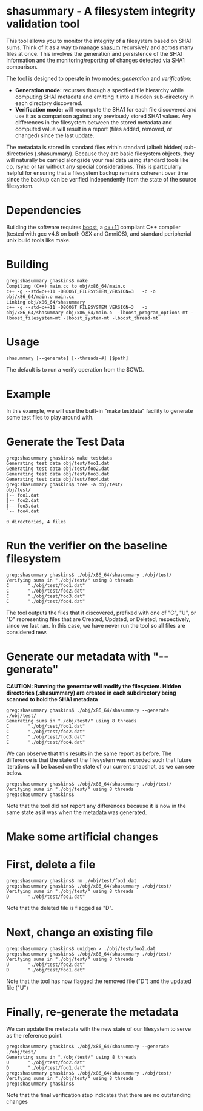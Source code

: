 shasummary - A filesystem integrity validation tool
=

This tool allows you to monitor the integrity of a filesystem based on SHA1 sums. Think of it as a way to manage
[shasum](http://linux.die.net/man/1/shasum) recursively and across many files at once.  This involves the generation and persistence of the SHA1 information and the monitoring/reporting of changes detected via SHA1 comparison.

The tool is designed to operate in two modes: _generation_ and _verification_:
- **Generation mode:** recurses through a specified file hierarchy while computing SHA1 metadata and emitting it into a hidden sub-directory in each directory discovered.
- **Verification mode:** will recompute the SHA1 for each file discovered and use it as a comparison against any previously stored SHA1 values.  Any differences in the filesystem between the stored metadata and computed value will result in a report (files added, removed, or changed) since the last update.  

The metadata is stored in standard files within standard (albeit hidden) sub-directories (.shasummary).  Because they are basic filesystem objects, they will naturally be carried alongside your real data using standard tools like cp, rsync or tar without any special considerations.  This is particularly helpful for ensuring that a filesystem backup remains coherent over time since the backup can be verified independently from the state of the source filesystem.

Dependencies
==
Building the software requires [boost](http://boost.org), a [c++11](http://en.wikipedia.org/wiki/C%2B%2B11) compliant C++ compiler (tested with gcc v4.8 on both OSX and OmniOS), and standard peripherial unix build tools like make.

Building
===
```
greg:shasummary ghaskins$ make
Compiling (C++) main.cc to obj/x86_64/main.o
c++ -g --std=c++11 -DBOOST_FILESYSTEM_VERSION=3   -c -o obj/x86_64/main.o main.cc
Linking obj/x86_64/shasummary
c++ -g --std=c++11 -DBOOST_FILESYSTEM_VERSION=3   -o obj/x86_64/shasummary obj/x86_64/main.o  -lboost_program_options-mt -lboost_filesystem-mt -lboost_system-mt -lboost_thread-mt
```
Usage
==
```
shasummary [--generate] [--threads=#] [$path]
```
The default is to run a verify operation from the $CWD.

Example
===
In this example, we will use the built-in "make testdata" facility to generate some test files to play around with.

Generate the Test Data
====
```
greg:shasummary ghaskins$ make testdata
Generating test data obj/test/foo1.dat
Generating test data obj/test/foo2.dat
Generating test data obj/test/foo3.dat
Generating test data obj/test/foo4.dat
greg:shasummary ghaskins$ tree -a obj/test/
obj/test/
|-- foo1.dat
|-- foo2.dat
|-- foo3.dat
`-- foo4.dat

0 directories, 4 files
```
Run the verifier on the baseline filesystem
====
```
greg:shasummary ghaskins$ ./obj/x86_64/shasummary ./obj/test/
Verifying sums in "./obj/test/" using 8 threads
C       "./obj/test/foo1.dat"
C       "./obj/test/foo2.dat"
C       "./obj/test/foo3.dat"
C       "./obj/test/foo4.dat"
```
The tool outputs the files that it discovered, prefixed with one of "C", "U", or "D" representing files that are Created, Updated, or Deleted, respectively, since we last ran.  In this case, we have never run the tool so all files are considered new.

Generate our metadata with "--generate"
====
**CAUTION: Running the generator will modify the filesystem.  Hidden directories (.shasummary) are created in each subdirectory being scanned to hold the SHA1 metadata**
```
greg:shasummary ghaskins$ ./obj/x86_64/shasummary --generate ./obj/test/
Generating sums in "./obj/test/" using 8 threads
C       "./obj/test/foo1.dat"
C       "./obj/test/foo2.dat"
C       "./obj/test/foo3.dat"
C       "./obj/test/foo4.dat"
```
We can observe that this results in the same report as before.  The difference is that the state of the filesystem was recorded such that future iterations will be based on the state of our current snapshot, as we can see below.
```
greg:shasummary ghaskins$ ./obj/x86_64/shasummary ./obj/test/
Verifying sums in "./obj/test/" using 8 threads
greg:shasummary ghaskins$
```
Note that the tool did not report any differences because it is now in the same state as it was when the metadata was generated.

Make some artificial changes
====

First, delete a file
=====
```
greg:shasummary ghaskins$ rm ./obj/test/foo1.dat 
greg:shasummary ghaskins$ ./obj/x86_64/shasummary ./obj/test/
Verifying sums in "./obj/test/" using 8 threads
D       "./obj/test/foo1.dat"
```
Note that the deleted file is flagged as "D".

Next, change an existing file
=====
```
greg:shasummary ghaskins$ uuidgen > ./obj/test/foo2.dat 
greg:shasummary ghaskins$ ./obj/x86_64/shasummary ./obj/test/
Verifying sums in "./obj/test/" using 8 threads
U       "./obj/test/foo2.dat"
D       "./obj/test/foo1.dat"
```
Note that the tool has now flagged the removed file ("D") and the updated file ("U")

Finally, re-generate the metadata
=====
We can update the metadata with the new state of our filesystem to serve as the reference point.
```
greg:shasummary ghaskins$ ./obj/x86_64/shasummary --generate ./obj/test/
Generating sums in "./obj/test/" using 8 threads
U       "./obj/test/foo2.dat"
D       "./obj/test/foo1.dat"
greg:shasummary ghaskins$ ./obj/x86_64/shasummary ./obj/test/
Verifying sums in "./obj/test/" using 8 threads
greg:shasummary ghaskins$
```
Note that the final verification step indicates that there are no outstanding changes
